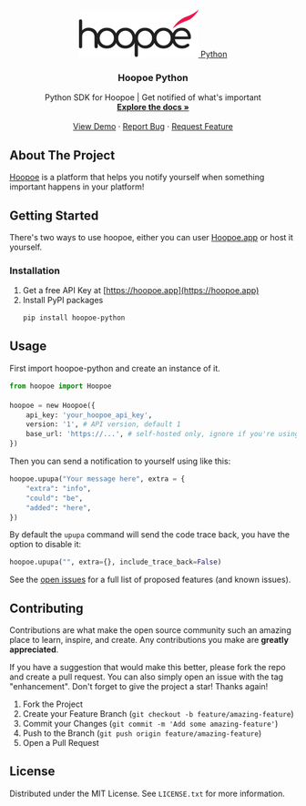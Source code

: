 
<div id="top"></div>


<!-- PROJECT LOGO -->
<br />
<div align="center">
  <a href="https://github.com/thevahidal/hoopoe-python/">
    <img src="docs/images/logo.png" alt="Logo">
    <span>Python</span>
  </a>

  <h3 align="center">Hoopoe Python</h3>

  <p align="center">
    Python SDK for Hoopoe | Get notified of what's important
    <br />
    <a href="https://github.com/thevahidal/hoopoe-python/"><strong>Explore the docs »</strong></a>
    <br />
    <br />
    <a href="https://github.com/thevahidal/hoopoe-python/">View Demo</a>
    ·
    <a href="https://github.com/thevahidal/hoopoe-python/issues">Report Bug</a>
    ·
    <a href="https://github.com/thevahidal/hoopoe-python/issues">Request Feature</a>
  </p>
</div>


<!-- ABOUT THE PROJECT -->
## About The Project

[Hoopoe](https://github.com/thevahidal/hoopoe) is a platform that helps you notify yourself when something important happens in your platform!



<!-- GETTING STARTED -->
## Getting Started
There's two ways to use hoopoe, either you can user [Hoopoe.app](https://hoopoe.app) or host it yourself.

### Installation

1. Get a free API Key at [https://hoopoe.app](https://hoopoe.app)
2. Install PyPI packages
   ```sh
   pip install hoopoe-python
   ```


<!-- USAGE EXAMPLES -->
## Usage

First import hoopoe-python and create an instance of it.

```python
from hoopoe import Hoopoe 

hoopoe = new Hoopoe({
    api_key: 'your_hoopoe_api_key',
    version: '1', # API version, default 1
    base_url: 'https://...', # self-hosted only, ignore if you're using Hoopoe Cloud
})
```
Then you can send a notification to yourself using like this:
```python
hoopoe.upupa("Your message here", extra = {
    "extra": "info",
    "could": "be",
    "added": "here",
})
```

By default the ```upupa``` command will send the code trace back, you have the option to disable it:
```python
hoopoe.upupa("", extra={}, include_trace_back=False)
```
<!-- ROADMAP -->
<!-- ## Roadmap

- [x] Add Changelog
- [x] Add back to top links
- [ ] Add Additional Templates w/ Examples
- [ ] Add "components" document to easily copy & paste sections of the readme
- [ ] Multi-language Support
    - [ ] Chinese
    - [ ] Spanish -->

See the [open issues](https://github.com/thevahidal/hoopoe-python/issues) for a full list of proposed features (and known issues).


<!-- CONTRIBUTING -->
## Contributing

Contributions are what make the open source community such an amazing place to learn, inspire, and create. Any contributions you make are **greatly appreciated**.

If you have a suggestion that would make this better, please fork the repo and create a pull request. You can also simply open an issue with the tag "enhancement".
Don't forget to give the project a star! Thanks again!

1. Fork the Project
2. Create your Feature Branch (`git checkout -b feature/amazing-feature`)
3. Commit your Changes (`git commit -m 'Add some amazing-feature'`)
4. Push to the Branch (`git push origin feature/amazing-feature`)
5. Open a Pull Request


<!-- LICENSE -->
## License

Distributed under the MIT License. See `LICENSE.txt` for more information.

